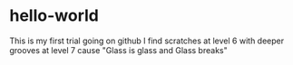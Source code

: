 # hello-world

This is my first trial going on github
I find scratches at level 6 with deeper grooves at level 7 cause "Glass is glass and Glass breaks"
